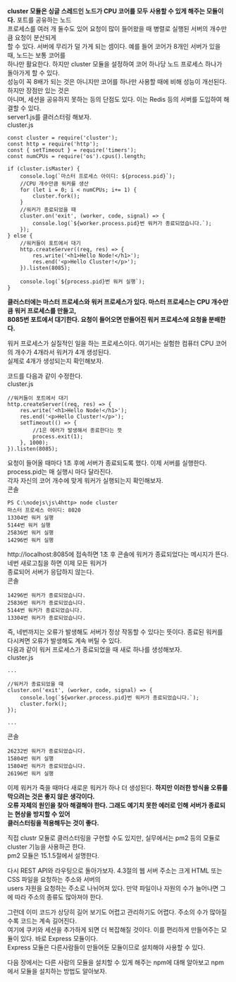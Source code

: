 **cluster 모듈은 싱글 스레드인 노드가 CPU 코어를 모두 사용할 수 있게 해주는 모듈이다.** 포트를 공유하는 노드  
프로세스를 여러 개 둘수도 있어 요청이 많이 들어왔을 때 병렬로 실행된 서버의 개수만큼 요청이 분산되게  
할 수 있다. 서버에 무리가 덜 가게 되는 셈이다. 예를 들어 코어가 8개인 서버가 있을 때, 노드는 보통 코어를  
하나만 활요한다. 하지만 cluster 모듈을 설정하여 코어 하나당 노드 프로세스 하나가 돌아가게 할 수 있다.  
성능이 꼭 8배가 되는 것은 아니지만 코어를 하나만 사용할 때에 비해 성능이 개선된다. 하지만 장점만 있는 것은  
아니며, 세션을 공유하지 못하는 등의 단점도 있다. 이는 Redis 등의 서버를 도입하여 해결할 수 있다.   
server1.js를 클러스터링 해보자.   
cluster.js  
```
const cluster = require('cluster');
const http = require('http');
const { setTimeout } = require('timers');
const numCPUs = require('os').cpus().length;

if (cluster.isMaster) {
    console.log(`마스터 프로세스 아이디: ${process.pid}`);
    //CPU 개수만큼 워커를 생산
    for (let i = 0; i < numCPUs; i+= 1) {
        cluster.fork();
    }
    //워커가 종료되었을 때
    cluster.on('exit', (worker, code, signal) => {
        console.log(`${worker.process.pid}번 워커가 종료되었습니다.`);
    });
} else {
    //워커들이 포트에서 대기
    http.createServer((req, res) => {
        res.write('<h1>Hello Node!</h1>');
        res.end('<p>Hello Cluster!</p>');
    }).listen(8085);

    console.log(`${process.pid}번 워커 실행`);
}
```
**클러스터에는 마스터 프로세스와 워커 프로세스가 있다. 마스터 프로세스는 CPU 개수만큼 워커 프로세스를 만들고,   
8085번 포트에서 대기한다. 요청이 들어오면 만들어진 워커 프로세스에 요청을 분배한다.**  
  
워커 프로세스가 실질적인 일을 하는 프로세스이다. 여기서는 실험한 컴퓨터 CPU 코어의 개수가 4개라서 워커가 4개 생성된다.  
실제로 4개가 생성되는지 확인해보자.  
  
코드를 다음과 같이 수정한다.  
cluster.js  
```
//워커들이 포트에서 대기
http.createServer((req, res) => {
    res.write('<h1>Hello Node!</h1>');
    res.end('<p>Hello Cluster!</p>');
    setTimeout(() => {
        //1은 에러가 발생해서 종료한다는 뜻
        process.exit(1);
    }, 1000);
}).listen(8085);
```
요청이 들어올 때마다 1초 후에 서버가 종료되도록 했다. 이제 서버를 실행한다. process.pid는 매 실행시 마다 달라진다.  
각자 자신의 코어 개수에 맞게 워커가 실행되는지 확인해보자.   
콘솔  
```
PS C:\nodejs\js\4http> node cluster
마스터 프로세스 아이디: 8020
13304번 워커 실행
5144번 워커 실행
25836번 워커 실행
14296번 워커 실행
```
http://localhost:8085에 접속하면 1초 후 콘솔에 워커가 종료되었다는 메시지가 뜬다. 네번 새로고침을 하면 이제 모든 워커가  
종료되어 서버가 응답하지 않는다.  
콘솔  
```
14296번 워커가 종료되었습니다.
25836번 워커가 종료되었습니다.
5144번 워커가 종료되었습니다.
13304번 워커가 종료되었습니다.
```
즉, 네번까지는 오류가 발생해도 서버가 정상 작동할 수 있다는 뜻이다. 종료된 워커를 다시켜면 오류가 발생해도 계속 버틸 수 있다.  
다음과 같이 워커 프로세스가 종료되었을 때 새로 하나를 생성해보자.  
cluster.js  
```
...

//워커가 종료되었을 때
cluster.on('exit', (worker, code, signal) => {
    console.log(`${worker.process.pid}번 워커가 종료되었습니다.`);
    cluster.fork();
});

...
```
콘솔  
```
26232번 워커가 종료되었습니다.
15804번 워커 실행
15804번 워커가 종료되었습니다.
26196번 워커 실행
```
이제 워커가 죽을 때마다 새로운 워커가 하나 더 생성된다. **하지만 이러한 방식을 오류를 막으려는 것은 좋지 않은 생각이다.  
오류 자체의 원인을 찾아 해결해야 한다. 그래도 예기치 못한 에러로 인해 서버가 종료되는 현상을 방지할 수 있어  
클러스터링을 적용해두는 것이 좋다.**  
  
직접 clustr 모듈로 클러스터링을 구현할 수도 있지만, 실무에서는 pm2 등의 모듈로 cluster 기능을 사용하곤 한다.  
pm2 모듈은 15.1.5절에서 설명한다.  
  
다시 REST API와 라우팅으로 돌아가보자. 4.3절의 웹 서버 주소는 크게 HTML 또는 CSS 파일을 요청하는 주소와 서버의  
users 자원을 요청하는 주소로 나뉘어져 있다. 만약 파일이나 자원의 수가 늘어나면 그에 따라 주소의 종류도 많아져야 한다.  
  
그런데 이미 코드가 상당히 길어 보기도 어렵고 관리하기도 어렵다. 주소의 수가 많아질수록 코드는 계속 길어진다.  
여기에 쿠키와 세션을 추가하게 되면 더 복잡해질 것이다. 이를 편리하게 만들어주는 모듈이 있다. 바로 Express 모듈이다.  
Express 모듈은 다른사람들이 만들어둔 모듈이므로 설치해야 사용할 수 있다.  
  
다음 장에서는 다른 사람의 모듈을 설치할 수 있게 해주는 npm에 대해 알아보고 npm에서 모듈을 설치하는 방법도 알아보자.  
































